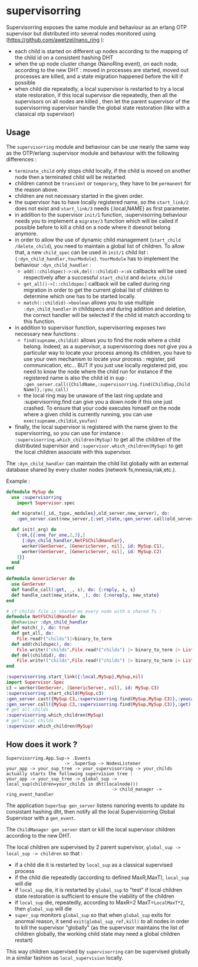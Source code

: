 supervisorring
==============

Supervisorring exposes the same module and behaviour as an erlang OTP supervisor but
distributed into several nodes monitored using (https://github.com/awetzel/nano_ring ):
- each child is started on different up nodes according to the mapping of the
  child id on a consistent hashing DHT
- when the up node cluster change (NanoRing event), on each node, according to
  the new DHT : moved in processes are started, moved out processes are killed,
  and a state migration happened before the kill if possible
- when child die repeatedly, a local supervisor is restarted to try a local
  state restoration, if this local supervisor die repeatedly, then
  all the supervisors on all nodes are killed , then let the parent
  supervisor of the supervisorring supervisor handle the global state
  restoration (like with a classical otp supervisor)

## Usage ##

The `supervisorring` module and behaviour can be use nearly the same way as the
OTP/erlang :supervisor module and behaviour with the following differences :
- `terminate_child` only stops child locally, if the child is moved on another
  node then a terminated child will be restarted.
- children cannot be `transient` or `temporary`, they have to be `permanent`
  for the reason above.
- children are not necessary started in the given order.
- the supervisor has to have locally registered name, so the `start_link/2`
  does not exist and `start_link/3` needs {:local,NAME} as first parameter.
- in addition to the supervisor `init/1` function, :supervisorring behaviour
  needs you to implement a `migrate/3` function which will be called if
  possible before to kill a child on a node where it doesnot belong anymore.
- in order to allow the use of dynamic child management (`start_child /delete_child`), 
  you need to maintain a global list of children. To allow that, a new
  `child_spec` can be used in `init/1` child list : `{:dyn_child_handler,YourModule}`.
  `YourModule` has to implement the behaviour `:dyn_child_handler` :
  - `add(::childspec)->:ok,del(::childid)->:ok` callbacks will be used
     respectively after a successful `start_child` and `delete_child`
  - `get_all()->[::childspec]` callback will be called during ring migration in
     order to get the current global list of children to determine which one
     has to be started locally.
  - `match(::childid)->boolean` allows you to use multiple `:dyn_child_handler`
     in childspecs and during addition and deletion, the correct handler will be
     selected if the child id match according to this function.
- in addition to supervisor function, supervisorring exposes two necessary new functions :
  - `find(supname,childid)` allows you to find the node where a child belong. Indeed, 
     as a supervisor, a supervisorring does not give you a particular way to locate
     your process among its children, you have to use your own mechanism to locate
     your process : register, pid communication, etc... BUT if you just use
     locally registered pid, you need to know the node where the child run for
     instance if the registered name is also the child id in sup :
     `:gen_server.call({ChildName,:supervisorring.find(ChildSup,ChildName)},:you_call)`
  - the local ring may be unaware of the last ring update and
    :supervisorring.find can give you a down node if this one just crashed. To
    ensure that your code executes himself on the node where a given child
    is currently running, you can use `exec(supname,childid,youfun)` 
- finally, the local supervisor is registered with the name given to the
  supervisorring, so you can use for instance :
  `:supervisorring.which_children(MySup)` to get all the children of the distributed supervisor and
  `:supervisor.which_children(MySup)` to get the local children associate with this supervisor.

The `:dyn_child_handler` can maintain the child list globally with an external
database shared by every cluster nodes (network fs,mnesia,riak,etc.).

Example : 

```elixir
defmodule MySup do
  use :supervisorring
	import Supervisor.spec

  def migrate({_id,_type,_modules},old_server,new_server), do:
    :gen_server.cast(new_server,{:set_state,:gen_server.call(old_server,:get_state)})

  def init(_arg) do
    {:ok,{{:one_for_one,2,3},[
      {:dyn_child_handler,NetFSChildHandler},
      worker(GenServer, [GenericServer, nil], id: MySup.C1),
      worker(GenServer, [GenericServer, nil], id: MySup.C2)
    ]}}
  end
end

defmodule GenericServer do
  use GenServer
  def handle_call(:get, _, s), do: {:reply, s, s}
  def handle_cast(new_state, _), do: {:noreply, new_state}
end

# if childs file is shared on every node with a shared fs :
defmodule NetFSChildHandler do
  @behaviour :dyn_child_handler
  def match(_), do: true
  def get_all, do:
    File.read!("childs")|>binary_to_term
  def add(childspec), do:
    File.write!("childs",File.read!("childs") |> binary_to_term |> List.insert_at(0,childspec) |> term_to_binary)
  def del(childid), do:
    File.write!("childs",File.read!("childs") |> binary_to_term |> List.keydelete(childid,0) |> term_to_binary)
end

:supervisorring.start_link({:local,MySup},MySup,nil)
import Supervisor.Spec
c3 = worker(GenServer, [GenericServer, nil], id: MySup.C3)
:supervisorring.start_child(MySup,c3)
:gen_server.cast({MySup.C3,:supervisorring.find(MySup,MySup.C3)},:youcall)
:gen_server.call({MySup.C3,:supervisorring.find(MySup,MySup.C3)},:get)
# get all childs
:supervisorring.which_children(MySup)
# get local childs
:supervisor.which_children(MySup)
```

## How does it work ? ##

    Supervisorring.App.Sup-> .Events
                          -> .SuperSup -> NodesListener
    your_app -> your_sup_tree -> your_supervisorring -> your_childs
    actually starts the following supervision tree :
    your_app -> your_sup_tree -> global_sup -> local_sup(children=your_childs in dht(localnode)))
                                            -> child_manager -> ring_event_handler

The application `SuperSup gen_server` listens nanoring events to
update its consistant hashing dht, then notify all the local
Supervisiorring Global Supervisor with a `gen_event`.

The `ChildManager gen_server` start or kill the local supervisor
children according to the new DHT.

The local children are supervised by 2 parent supervisor, `global_sup ->
local_sup -> children` so that :
- if a child die it is restarted by `local_sup` as a classical supervised process
- if the child die repeatedly (according to defined MaxR,MaxT), `local_sup` will die
- if `local_sup` die, it is restarted by `global_sup` to "test" if
  local children state restoration is sufficient to ensure the viability
  of the children
- if `local_sup` die, repeatedly, according to MaxR=2 MaxT=`LocalMaxT*2`,
  then `global_sup` will die
- `super_sup` monitors `global_sup` so that when `global_sup` exits for anormal
   reason, it send `exit(global_sup_ref,kill)` to all nodes in order to kill the
   supervisor "globally" (as the supervisor maintains the list of children
   globally, the working child state may need a global children restart)

This way children supervised by `supervisorring` can be supervised
globally in a similar fashion as `local_supervision` locally.

